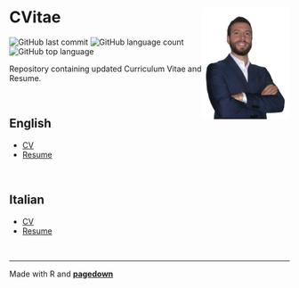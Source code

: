 
# CVitae <img src="pics/cvpic_new.png" align="right" height="200"/>

<!-- badges: start -->

![GitHub last
commit](https://img.shields.io/github/last-commit/marcozanotti/CVitae)
![GitHub language
count](https://img.shields.io/github/languages/count/marcozanotti/CVitae)
![GitHub top
language](https://img.shields.io/github/languages/top/marcozanotti/CVitae)
<!-- badges: end -->

Repository containing updated Curriculum Vitae and Resume.

 

## English

-   [CV](https://marcozanotti.github.io/CVitae/cv_resume/cv_en.html)
-   [Resume](https://marcozanotti.github.io/CVitae/cv_resume/resume_en.html)

   

## Italian

-   [CV](https://marcozanotti.github.io/CVitae/cv_resume/cv_it.html)
-   [Resume](https://marcozanotti.github.io/CVitae/cv_resume/resume_it.html)

   

------------------------------------------------------------------------

Made with R and [**pagedown**](https://github.com/rstudio/pagedown)
